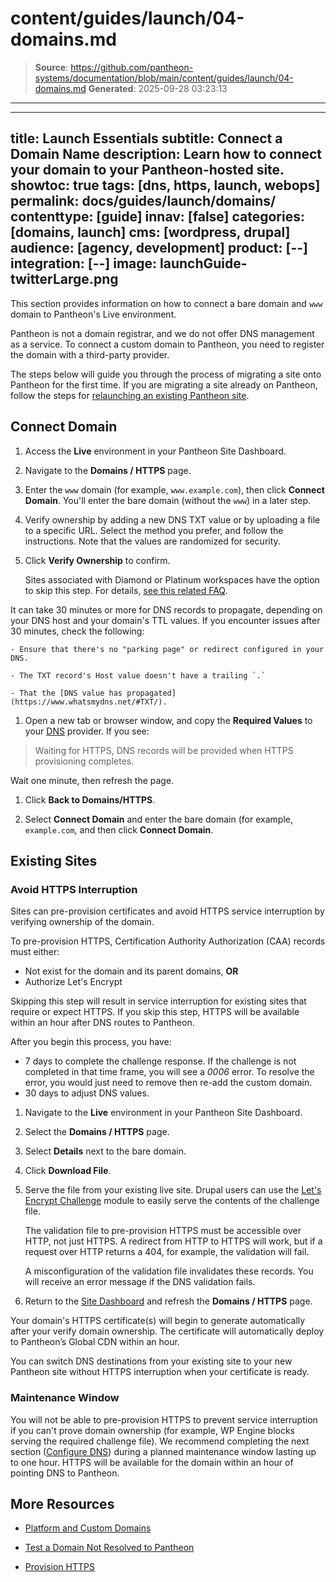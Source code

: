 # content/guides/launch/04-domains.md

> **Source**: https://github.com/pantheon-systems/documentation/blob/main/content/guides/launch/04-domains.md
> **Generated**: 2025-09-28 03:23:13

---

---
title: Launch Essentials
subtitle: Connect a Domain Name
description: Learn how to connect your domain to your Pantheon-hosted site.
showtoc: true
tags: [dns, https, launch, webops]
permalink: docs/guides/launch/domains/
contenttype: [guide]
innav: [false]
categories: [domains, launch]
cms: [wordpress, drupal]
audience: [agency, development]
product: [--]
integration: [--]
image: launchGuide-twitterLarge.png
---

This section provides information on how to connect a bare domain and `www` domain to Pantheon's Live environment.

<Alert title="Note" type="info">

Pantheon is not a domain registrar, and we do not offer DNS management as a service. To connect a custom domain to Pantheon, you need to register the domain with a third-party provider.

</Alert>

The steps below will guide you through the process of migrating a site onto Pantheon for the first time. If you are migrating a site already on Pantheon, follow the steps for [relaunching an existing Pantheon site](/relaunch).

## Connect Domain

1. Access the **<Icon icon="wavePulse" /> Live** environment in your Pantheon Site Dashboard.

1. Navigate to the **<Icon icon="global" /> Domains / HTTPS** page.

1. Enter the `www` domain (for example, `www.example.com`), then click **Connect Domain**. You'll enter the bare domain (without the `www`) in a later step.

1. Verify ownership by adding a new DNS TXT value or by uploading a file to a specific URL. Select the method you prefer, and follow the instructions. Note that the values are randomized for security.

1. Click **Verify Ownership** to confirm.

   <Alert title="Note" type="info">

   Sites associated with Diamond or Platinum workspaces have the option to skip this step. For details, [see this related FAQ](/guides/domains/custom-domains#can-i-opt-out-of-domain-verification).

  </Alert>

  It can take 30 minutes or more for DNS records to propagate, depending on your DNS host and your domain's TTL values. If you encounter issues after 30 minutes, check the following:

    - Ensure that there's no "parking page" or redirect configured in your DNS.

    - The TXT record's Host value doesn't have a trailing `.`

    - That the [DNS value has propagated](https://www.whatsmydns.net/#TXT/).

1. Open a new tab or browser window, and copy the **Required Values** to your [DNS](/guides/domains/dns) provider. If you see:

  > Waiting for HTTPS, DNS records will be provided when HTTPS provisioning completes.

  Wait one minute, then refresh the page.

1. Click **<Icon icon="arrowLeft" /> Back to Domains/HTTPS**.

1. Select **Connect Domain** and enter the bare domain (for example, `example.com`, and then click **Connect Domain**.

## Existing Sites

### Avoid HTTPS Interruption

Sites can pre-provision certificates and avoid HTTPS service interruption by verifying ownership of the domain.

To pre-provision HTTPS, Certification Authority Authorization (CAA) records must either:

- Not exist for the domain and its parent domains, **OR**
- Authorize Let's Encrypt

<Alert title="Warning" type="danger">

Skipping this step will result in service interruption for existing sites that require or expect HTTPS. If you skip this step, HTTPS will be available within an hour after DNS routes to Pantheon.

After you begin this process, you have:

- 7 days to complete the challenge response. If the challenge is not completed in that time frame, you will see a *0006* error. To resolve the error, you would just need to remove then re-add the custom domain.
- 30 days to adjust DNS values.

</Alert>

1. Navigate to the **<Icon icon="wavePulse" /> Live** environment in your Pantheon Site Dashboard.

1. Select the **<Icon icon="global" /> Domains / HTTPS** page.

1. Select **Details** next to the bare domain.

1. Click **<Icon icon="download" /> Download File**.

1. Serve the file from your existing live site. Drupal users can use the [Let's Encrypt Challenge](https://www.drupal.org/project/letsencrypt_challenge) module to easily serve the contents of the challenge file.

    <Alert title="Note" type="info">

    The validation file to pre-provision HTTPS must be accessible over HTTP, not just HTTPS. A redirect from HTTP to HTTPS will work, but if a request over HTTP returns a 404, for example, the validation will fail.

   A misconfiguration of the validation file invalidates these records. You will receive an error message if the DNS validation fails.

   </Alert>

1. Return to the [Site Dashboard](/guides/account-mgmt/workspace-sites-teams/sites#site-dashboard) and refresh the **<Icon icon="global" /> Domains / HTTPS** page.

Your domain's HTTPS certificate(s) will begin to generate automatically after your verify domain ownership. The certificate will automatically deploy to Pantheon’s Global CDN within an hour.

You can switch DNS destinations from your existing site to your new Pantheon site without HTTPS interruption when your certificate is ready.

### Maintenance Window

You will not be able to pre-provision HTTPS to prevent service interruption if you can't prove domain ownership (for example, WP Engine blocks serving the required challenge file). We recommend completing the next section ([Configure DNS](/guides/launch/configure-dns)) during a planned maintenance window lasting up to one hour. HTTPS will be available for the domain within an hour of pointing DNS to Pantheon.

## More Resources

- [Platform and Custom Domains](/guides/domains)

- [Test a Domain Not Resolved to Pantheon](/guides/launch/advanced-curls/#test-a-domain-not-resolved-to-pantheon)

- [Provision HTTPS](/guides/launch/configure-dns/#provision-https)
